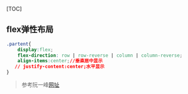 [TOC]

## flex弹性布局

```css
.partent{
    display:flex; 
    flex-direction: row | row-reverse | column | column-reverse;
    align-items:center;//垂直居中显示
   // justify-content:center;水平显示
}
```
>参考阮一峰[网址](http://www.ruanyifeng.com/blog/2015/07/flex-grammar.html)
